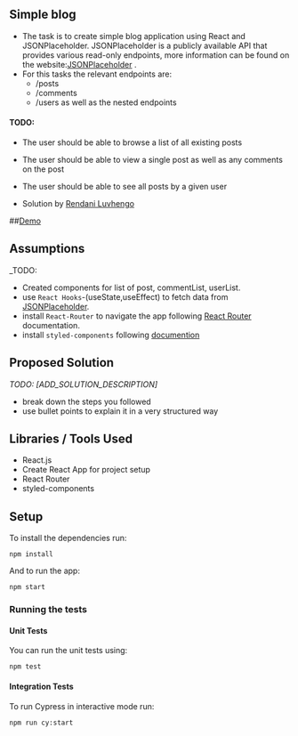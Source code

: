 ## Simple blog

- The task is to create simple blog application using React and JSONPlaceholder.
JSONPlaceholder is a publicly available API that provides various read-only endpoints, more information
can be found on the website:[JSONPlaceholder](https://jsonplaceholder.typicode.com/) . 
- For this tasks the relevant endpoints are:
    * /posts
    * /comments
    * /users
as well as the nested endpoints

#### TODO:

- The user should be able to browse a list of all existing posts
- The user should be able to view a single post as well as any comments on the post
- The user should be able to see all posts by a given user


 - Solution by [Rendani Luvhengo](mailto:rluvhengo2@gmail.com)

 ##[Demo]()

## Assumptions

_TODO: 
- Created components for list of post, commentList, userList.
- use `React Hooks`-(useState,useEffect) to fetch data from [JSONPlaceholder](https://jsonplaceholder.typicode.com/).
- install `React-Router` to navigate the app following [React Router](https://reactrouter.com/web/guides/quick-start) documentation.
- install `styled-components` following [documention](https://styled-components.com/)

## Proposed Solution

_TODO: [ADD_SOLUTION_DESCRIPTION]_

- break down the steps you followed
- use bullet points to explain it in a very structured way

## Libraries / Tools Used

- React.js
- Create React App for project setup
- React Router
- styled-components

## Setup

To install the dependencies run:

`npm install`

And to run the app:

`npm start`

### Running the tests

#### Unit Tests

You can run the unit tests using:

`npm test`

#### Integration Tests

To run Cypress in interactive mode run:

`npm run cy:start`
